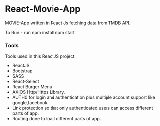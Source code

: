 # React-Movie-App
MOVIE-App written in React Js fetching data from TMDB API.

To Run:-
run npm install 
npm start

### Tools
Tools used in this ReactJS project:
- ReactJS
- Bootstrap
- SASS
- React-Select
- React Burger Menu
- AXIOS Http/Https Library.
- AUTH0 for login and authentication plus multiple account support like google,facebook.
- Link protection so that only authenticated users can access different parts of app.
- Routing done to load different parts of app.
